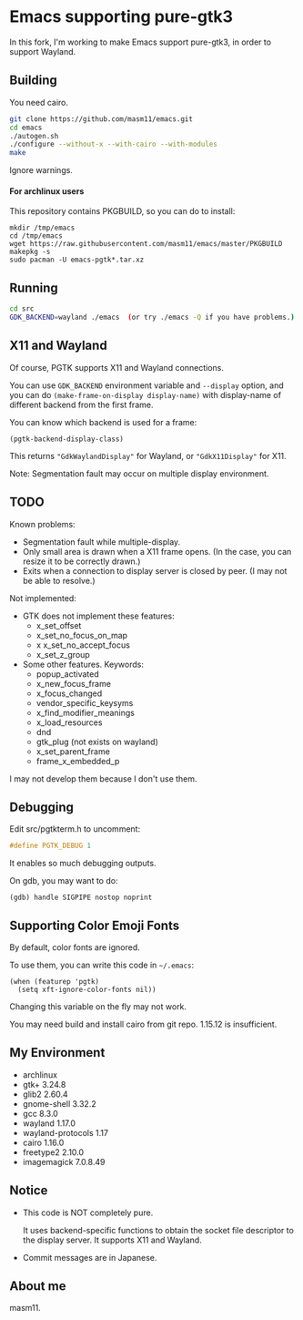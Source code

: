 # Emacs supporting pure-gtk3

In this fork, I'm working to make Emacs support pure-gtk3, in order to support Wayland.

## Building

You need cairo.

```sh
git clone https://github.com/masm11/emacs.git
cd emacs
./autogen.sh
./configure --without-x --with-cairo --with-modules
make
```

Ignore warnings.

#### For archlinux users

This repository contains PKGBUILD, so you can do to install:

```
mkdir /tmp/emacs
cd /tmp/emacs
wget https://raw.githubusercontent.com/masm11/emacs/master/PKGBUILD
makepkg -s
sudo pacman -U emacs-pgtk*.tar.xz
```

## Running

```sh
cd src
GDK_BACKEND=wayland ./emacs  (or try ./emacs -Q if you have problems.)
```

## X11 and Wayland

Of course, PGTK supports X11 and Wayland connections.

You can use `GDK_BACKEND` environment variable and `--display` option,
and you can do `(make-frame-on-display display-name)` with display-name of
different backend from the first frame.

You can know which backend is used for a frame:

```elisp
(pgtk-backend-display-class)
```

This returns `"GdkWaylandDisplay"` for Wayland, or `"GdkX11Display"` for X11.

Note: Segmentation fault may occur on multiple display environment.

## TODO

Known problems:
- Segmentation fault while multiple-display.
- Only small area is drawn when a X11 frame opens. (In the case, you can resize it to be correctly drawn.)
- Exits when a connection to display server is closed by peer. (I may not be able to resolve.)

Not implemented:
- GTK does not implement these features:
  - x_set_offset
  - x_set_no_focus_on_map
  - x x_set_no_accept_focus
  - x_set_z_group
- Some other features. Keywords:
  - popup_activated
  - x_new_focus_frame
  - x_focus_changed
  - vendor_specific_keysyms
  - x_find_modifier_meanings
  - x_load_resources
  - dnd
  - gtk_plug (not exists on wayland)
  - x_set_parent_frame
  - frame_x_embedded_p

I may not develop them because I don't use them.

## Debugging

Edit src/pgtkterm.h to uncomment:

```c
#define PGTK_DEBUG 1
```

It enables so much debugging outputs.

On gdb, you may want to do:

```
(gdb) handle SIGPIPE nostop noprint
```

## Supporting Color Emoji Fonts

By default, color fonts are ignored.

To use them, you can write this code in `~/.emacs`:

```elisp
(when (featurep 'pgtk)
  (setq xft-ignore-color-fonts nil))
```

Changing this variable on the fly may not work.

You may need build and install cairo from git repo. 1.15.12 is insufficient.

## My Environment

- archlinux
- gtk+ 3.24.8
- glib2 2.60.4
- gnome-shell 3.32.2
- gcc 8.3.0
- wayland 1.17.0
- wayland-protocols 1.17
- cairo 1.16.0
- freetype2 2.10.0
- imagemagick 7.0.8.49

## Notice

- This code is NOT completely pure.

  It uses backend-specific functions to obtain the socket file
  descriptor to the display server. It supports X11 and Wayland.

- Commit messages are in Japanese.

## About me

masm11.

